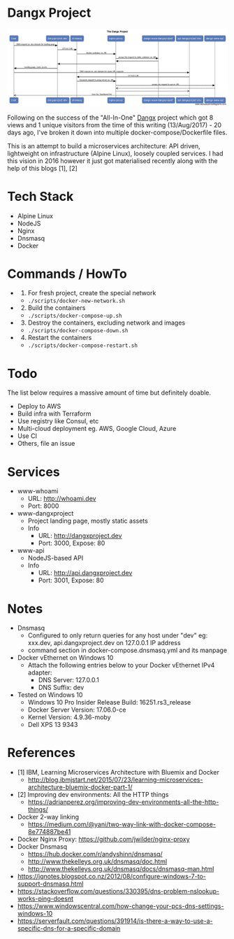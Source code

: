 # Dangx Project

![Simple Diagram](docs/diagram.png)

Following on the success of the "All-In-One" [Dangx](https://github.com/rixrix/dangx) project which got 8 views and 1 unique visitors from the time of this writing (13/Aug/2017) - 20 days ago, I've broken it down into multiple docker-compose/Dockerfile files.

This is an attempt to build a microservices architecture: API driven, lightweight on infrastructure (Alpine Linux), loosely coupled services. I had this vision in 2016 however it just got materialised recently along with the help of this blogs [1], [2]

# Tech Stack

* Alpine Linux
* NodeJS
* Nginx
* Dnsmasq
* Docker

# Commands / HowTo

* 1. For fresh project, create the special network
  * `./scripts/docker-new-network.sh`
* 2. Build the containers
  * `./scripts/docker-compose-up.sh`
* 3. Destroy the containers, excluding network and images
  * `./scripts/docker-compose-down.sh`
* 4. Restart the containers
  * `./scripts/docker-compose-restart.sh`

# Todo

The list below requires a massive amount of time but definitely doable.

* Deploy to AWS
* Build infra with Terraform
* Use registry like Consul, etc
* Multi-cloud deployment eg. AWS, Google Cloud, Azure
* Use CI
* Others, file an issue

# Services

* www-whoami
  * URL: http://whoami.dev
  * Port: 8000
* www-dangxproject
  * Project landing page, mostly static assets
  * Info
    * URL: http://dangxproject.dev
    * Port: 3000, Expose: 80
* www-api
  * NodeJS-based API
  * Info
    * URL: http://api.dangxproject.dev
    * Port: 3001, Expose: 80

# Notes

* Dnsmasq
  * Configured to only return queries for any host under "dev" eg: xxx.dev, api.dangxproject.dev on 127.0.0.1 IP address
  * command section in docker-compose.dnsmasq.yml and its manpage
* Docker vEthernet on Windows 10
  * Attach the following entries below to your Docker vEthernet IPv4 adapter:
    * DNS Server: 127.0.0.1
    * DNS Suffix: dev
* Tested on Windows 10
  * Windows 10 Pro Insider Release Build: 16251.rs3_release
  * Docker Server Version: 17.06.0-ce
  * Kernel Version: 4.9.36-moby
  * Dell XPS 13 9343

# References

* [1] IBM, Learning Microservices Architecture with Bluemix and Docker
  * http://blog.ibmjstart.net/2015/07/23/learning-microservices-architecture-bluemix-docker-part-1/
* [2] Improving dev environments: All the HTTP things
  * https://adrianperez.org/improving-dev-environments-all-the-http-things/
* Docker 2-way linking
  * https://medium.com/@yani/two-way-link-with-docker-compose-8e774887be41
* Docker Nginx Proxy: https://github.com/jwilder/nginx-proxy
* Docker Dnsmasq
  * https://hub.docker.com/r/andyshinn/dnsmasq/
  * http://www.thekelleys.org.uk/dnsmasq/doc.html
  * http://www.thekelleys.org.uk/dnsmasq/docs/dnsmasq-man.html
* https://jqnotes.blogspot.co.nz/2012/08/configure-windows-7-to-support-dnsmasq.html
* https://stackoverflow.com/questions/330395/dns-problem-nslookup-works-ping-doesnt
* https://www.windowscentral.com/how-change-your-pcs-dns-settings-windows-10
* https://serverfault.com/questions/391914/is-there-a-way-to-use-a-specific-dns-for-a-specific-domain
